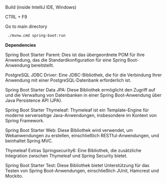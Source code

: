 Build (inside IntelliJ IDE, Windows)

CTRL + F9

Go to main directory

```dockerfile
 ./mvnw.cmd spring-boot:run
```

**Dependencies**

Spring Boot Starter Parent: Dies ist das übergeordnete POM für Ihre Anwendung, das die Standardkonfiguration für eine Spring Boot-Anwendung bereitstellt.

PostgreSQL JDBC Driver: Eine JDBC-Bibliothek, die für die Verbindung Ihrer Anwendung mit einer PostgreSQL-Datenbank erforderlich ist.

Spring Boot Starter Data JPA: Diese Bibliothek ermöglicht den Zugriff auf und die Verwaltung von Datenbanken in einer Spring Boot-Anwendung über Java Persistence API (JPA).

Spring Boot Starter Thymeleaf: Thymeleaf ist ein Template-Engine für moderne serverseitige Java-Anwendungen, insbesondere im Kontext von Spring Framework.

Spring Boot Starter Web: Diese Bibliothek wird verwendet, um Webanwendungen zu erstellen, einschließlich RESTful-Anwendungen, und beinhaltet Spring MVC.

Thymeleaf Extras Springsecurity6: Eine Bibliothek, die zusätzliche Integration zwischen Thymeleaf und Spring Security bietet.

Spring Boot Starter Test: Diese Bibliothek bietet Unterstützung für das Testen von Spring Boot-Anwendungen, einschließlich JUnit, Hamcrest und Mockito.
